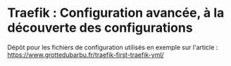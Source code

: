 Traefik : Configuration avancée, à la découverte des configurations
== 

Dépôt pour les fichiers de configuration utilisés en exemple sur l'article : https://www.grottedubarbu.fr/traefik-first-traefik-yml/
